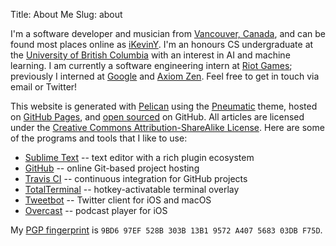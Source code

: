 Title: About Me
Slug: about

I'm a software developer and musician from [Vancouver, Canada](https://en.wikipedia.org/wiki/Vancouver), and can be found most places online as [iKevinY](https://twitter.com/iKevinY). I'm an honours CS undergraduate at the [University of British Columbia](https://www.ubc.ca) with an interest in AI and machine learning. I am currently a software engineering intern at [Riot Games](https://www.riotgames.com); previously I interned at [Google](https://www.google.com) and [Axiom Zen](https://www.axiomzen.co). Feel free to get in touch via email or Twitter!

This website is generated with [Pelican](http://getpelican.com) using the [Pneumatic](https://github.com/iKevinY/pneumatic) theme, hosted on [GitHub Pages](http://pages.github.com), and [open sourced](https://github.com/iKevinY/iKevinY.github.io) on GitHub. All articles are licensed under the [Creative Commons Attribution-ShareAlike License](http://creativecommons.org/licenses/by-sa/4.0/). Here are some of the programs and tools that I like to use:

- [Sublime Text](https://www.sublimetext.com) -- text editor with a rich plugin ecosystem
- [GitHub](https://github.com) -- online Git-based project hosting
- [Travis CI](https://travis-ci.org) -- continuous integration for GitHub projects
- [TotalTerminal](https://totalterminal.binaryage.com) -- hotkey-activatable terminal overlay
- [Tweetbot](https://tapbots.com/tweetbot/) -- Twitter client for iOS and macOS
- [Overcast](https://overcast.fm) -- podcast player for iOS

My [PGP fingerprint](https://keybase.io/ikeviny) is `9BD6 97EF 528B 303B 13B1 9572 A407 5683 03DB F75D`.
